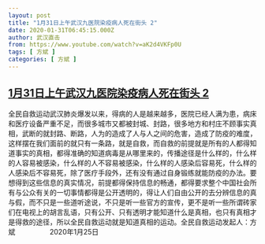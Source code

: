 ```yaml
---
layout: post
title: "1月31日上午武汉九医院染疫病人死在街头 2"
date: 2020-01-31T06:45:15.000Z
author: 武汉直击
from: https://www.youtube.com/watch?v=aK2d4VKFp0U
tags: [ 方斌 ]
categories: [ 方斌 ]
---
```

<!--1580453115000-->
[1月31日上午武汉九医院染疫病人死在街头 2](https://www.youtube.com/watch?v=aK2d4VKFp0U)
------

<div>
全民自救运动武汉肺炎爆发以来，得病的人是越来越多，医院已经人满为患，病床和医疗设备严重不足，而很多城市又都被封城、封路，很多地方和村庄不顾事实真相，武断的就封路、断路，人为的造成了人与人之间的危害，造成了防疫的难度，这样摆在我们面前的就只有一条路，就是自救，而自救的前提就是所有的人都得知道事实的真相，都得准确的知道病毒是从哪里来的，传播途径是什么样的，什么样的人容易被感染，什么样的人不容易被感染，什么样的人感染后容易死，什么样的人感染后不容易死，除了医疗手段外，还有没有通过自身锻练就能防疫的办法。要想得到这些信息的真实情况，前提都得保持信息的畅通，都得要求整个中国社会所有与公众有关的一切事情都得是公开透明的，得让人们自由公开的去分辨信息的真与假，而不只是一些道听途说，不只是听一些官方的宣传，更不是听一些所谓砖家们在电视上的胡言乱语，只有公开、只有透明才能知道什么是真相，也只有真相才是得救的途径，所以全民自救运动就是知道真相的运动。全民自救运动发起人：方斌　　　　　2020年1月25日
</div>
